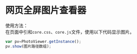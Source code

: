 # 网页全屏图片查看器
使用方法：<br />
在页面中引和`core.css`、`core.js`文件，使用以下代码显示图片。
``` javascript
var pv=PhotoViewer.getInstance();
pv.show(图片路径数组);
```
